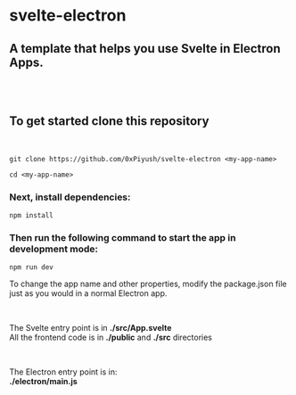 # svelte-electron

<h2>A template that helps you use Svelte in Electron Apps.</h2>
<br>
<br>
<h2>To get started clone this repository</h2>
<br>

```
git clone https://github.com/0xPiyush/svelte-electron <my-app-name>

cd <my-app-name>
```

<h3>Next, install dependencies: </h3>

```
npm install
```

<h3>Then run the following command to start the app in development mode: </h3>

```
npm run dev
```

<p>To change the app name and other properties, modify the package.json file just as you would in a normal Electron app.</p>
<br>
<p>The Svelte entry point is in <strong>./src/App.svelte</strong>
<br>
All the frontend code is in <strong>./public</strong> and <strong>./src</strong> directories</p>
<br>
<p>The Electron entry point is in: <br>
<strong>./electron/main.js</strong></p>
